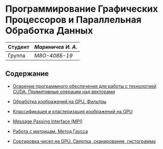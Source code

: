 # Программирование Графических Процессоров и Параллельная Обработка Данных

| Студент | *Мариничев И. А.* |
|------|------|
| Группа  | *М8О-408Б-19* |

## Содержание

- [Освоение программного обеспечения для работы с технологией CUDA. Примитивные операции над векторами](/pgp_lab1)

- [Обработка изображений на GPU. Фильтры](/pgp_lab2)

- [Классификация и кластеризация изображений на GPU](/pgp_lab3)

- [Message Passing Interface (MPI)](/pod_lab1)

- [Работа с матрицам. Метод Гаусса](/pod_lab2)

- [Сортировка чисел на GPU. Свертка, сканирование, гистограмма](/pod_lab3)
